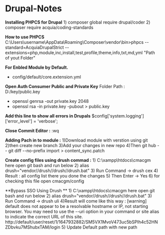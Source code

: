 # Drupal-Notes


**Installing PHPCS for Drupal** 
	1) composer global require drupal/coder
	2) composer require acquia/coding-standards

**How to use PHPCS**
C:\Users\username\AppData\Roaming\Composer\vendor\bin>phpcs --standard=AcquiaDrupalStrict --extensions=php,module,inc,install,test,profile,theme,info,txt,md,yml "Path of yout Folder"




**For Enbled Module by Default.**
- config/default/core.extension.yml

**Open Auth Consumer Public and Private Key**
Folder Path : D:/key/public.key
- openssl genrsa -out private.key 2048
- openssl rsa -in private.key -pubout > public.key

**Add this line to show all errors in Drupals**
$config['system.logging']['error_level'] = 'verbose';

**Close Commit Editor :**
:wq

**Adding Pach in to module :**
	1)Download module with verstion using git 
	2)then create new branch 
	3)Add your changes in new repo
	4)Then git hub
		-- git diff --no-prefix import > content_sync.patch
		
**Create config files using drush commad :**
	1) C:\xampp\htdocs\cmacgm  here open git bash and run below
	2) alias drush="vendor//drush//drush//drush.bat"
    	3) Run Command -> drush cex
	4) Result : all config list there you done the changes
	5) Then Enter -> Yes
	6) for checking this file open cmacgm/config

**Bypass SSO Using Drush **
	1) C:\xampp\htdocs\cmacgm  here open git bash and run below
	2) alias drush="vendor//drush//drush//drush.bat"
    	3) Run Command -> drush uli
        4)Result will come like this way :
	    [warning] default does not appear to be a resolvable hostname or IP, not starting browser. You may need to use the --uri option in your command or site
	    alias to indicate the correct URL of this site.
	    http://default/user/reset/1/1647932882/SM5VX1MvoV473uc5bSPIh4c52HNZDbvku7MShubxTAM/login
	5) Update Default path with new path
	

    
